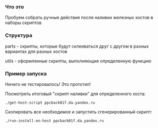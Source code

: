 ### Что это
Пробуем собрать ручные действия после наливки железных хостов в наборы скриптов

### Структура
parts - скрипты, которые будут склеиваться друг с другом в разных вариантах для разных хостов

utils - оформленные скрипты, выполняющие определенную функцию

### Пример запуска
Ничего не тестировалось! Это прототип!

Посмотреть итоговый "скрипт наливки" для определенного хоста:
```
./get-host-script ppcback01f.da.yandex.ru
```

Скопировать все необходимое и запустить сгенерированный скрипт:
```
./run-install-on-host ppcback01f.da.yandex.ru
```
